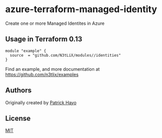 # azure-terraform-managed-identity

Create one or more Managed Identites in Azure

## Usage in Terraform 0.13
```hcl
module "example" {
  source  = "github.com/N3tLiX/modules//identities"
}
```

Find an example, and more documentation at https://github.com/n3tlix/examples
## Authors

Originally created by [Patrick Hayo](http://github.com/adminph-de)

## License

[MIT](LICENSE)